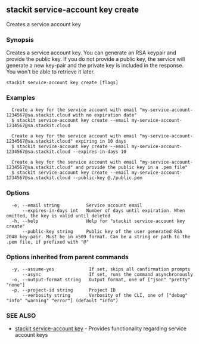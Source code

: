 ## stackit service-account key create

Creates a service account key

### Synopsis

Creates a service account key.
You can generate an RSA keypair and provide the public key.
If you do not provide a public key, the service will generate a new key-pair and the private key is included in the response. You won't be able to retrieve it later.

```
stackit service-account key create [flags]
```

### Examples

```
  Create a key for the service account with email "my-service-account-1234567@sa.stackit.cloud with no expiration date"
  $ stackit service-account key create --email my-service-account-1234567@sa.stackit.cloud

  Create a key for the service account with email "my-service-account-1234567@sa.stackit.cloud" expiring in 10 days
  $ stackit service-account key create --email my-service-account-1234567@sa.stackit.cloud --expires-in-days 10

  Create a key for the service account with email "my-service-account-1234567@sa.stackit.cloud" and provide the public key in a .pem file"
  $ stackit service-account key create --email my-service-account-1234567@sa.stackit.cloud --public-key @./public.pem
```

### Options

```
  -e, --email string          Service account email
      --expires-in-days int   Number of days until expiration. When omitted, the key is valid until deleted
  -h, --help                  Help for "stackit service-account key create"
      --public-key string     Public key of the user generated RSA 2048 key-pair. Must be in x509 format. Can be a string or path to the .pem file, if prefixed with "@"
```

### Options inherited from parent commands

```
  -y, --assume-yes             If set, skips all confirmation prompts
      --async                  If set, runs the command asynchronously
  -o, --output-format string   Output format, one of ["json" "pretty" "none"]
  -p, --project-id string      Project ID
      --verbosity string       Verbosity of the CLI, one of ["debug" "info" "warning" "error"] (default "info")
```

### SEE ALSO

* [stackit service-account key](./stackit_service-account_key.md)	 - Provides functionality regarding service account keys

